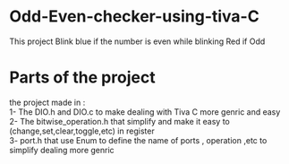 # Odd-Even-checker-using-tiva-C
This project Blink blue if the number is even while blinking Red if Odd 
# Parts of the project
the project made in :<br/>
1- The DIO.h and DIO.c to make dealing with Tiva C more genric and easy  <br/>
2- The bitwise_operation.h that simplify and make it easy to (change,set,clear,toggle,etc) in register<br/>
3- port.h that use Enum to define the name of ports , operation ,etc to simplify dealing more genric<br/>
